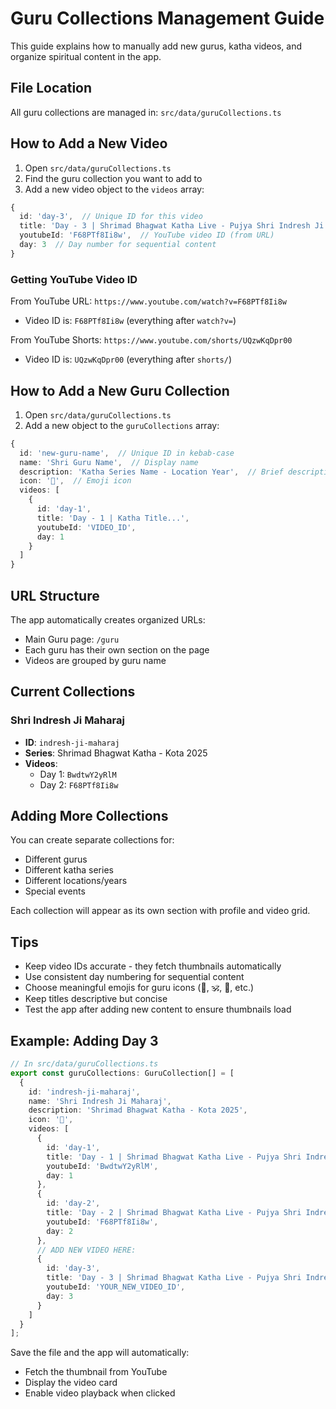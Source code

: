 # Guru Collections Management Guide

This guide explains how to manually add new gurus, katha videos, and organize spiritual content in the app.

## File Location

All guru collections are managed in: `src/data/guruCollections.ts`

## How to Add a New Video

1. Open `src/data/guruCollections.ts`
2. Find the guru collection you want to add to
3. Add a new video object to the `videos` array:

```typescript
{
  id: 'day-3',  // Unique ID for this video
  title: 'Day - 3 | Shrimad Bhagwat Katha Live - Pujya Shri Indresh Ji Maharaj - Kota R.J 2025',
  youtubeId: 'F68PTf8Ii8w',  // YouTube video ID (from URL)
  day: 3  // Day number for sequential content
}
```

### Getting YouTube Video ID

From YouTube URL: `https://www.youtube.com/watch?v=F68PTf8Ii8w`
- Video ID is: `F68PTf8Ii8w` (everything after `watch?v=`)

From YouTube Shorts: `https://www.youtube.com/shorts/UQzwKqDpr00`
- Video ID is: `UQzwKqDpr00` (everything after `shorts/`)

## How to Add a New Guru Collection

1. Open `src/data/guruCollections.ts`
2. Add a new object to the `guruCollections` array:

```typescript
{
  id: 'new-guru-name',  // Unique ID in kebab-case
  name: 'Shri Guru Name',  // Display name
  description: 'Katha Series Name - Location Year',  // Brief description
  icon: '🙏',  // Emoji icon
  videos: [
    {
      id: 'day-1',
      title: 'Day - 1 | Katha Title...',
      youtubeId: 'VIDEO_ID',
      day: 1
    }
  ]
}
```

## URL Structure

The app automatically creates organized URLs:
- Main Guru page: `/guru`
- Each guru has their own section on the page
- Videos are grouped by guru name

## Current Collections

### Shri Indresh Ji Maharaj
- **ID**: `indresh-ji-maharaj`
- **Series**: Shrimad Bhagwat Katha - Kota 2025
- **Videos**: 
  - Day 1: `BwdtwY2yRlM`
  - Day 2: `F68PTf8Ii8w`

## Adding More Collections

You can create separate collections for:
- Different gurus
- Different katha series
- Different locations/years
- Special events

Each collection will appear as its own section with profile and video grid.

## Tips

- Keep video IDs accurate - they fetch thumbnails automatically
- Use consistent day numbering for sequential content
- Choose meaningful emojis for guru icons (🙏, 🕉️, 📿, etc.)
- Keep titles descriptive but concise
- Test the app after adding new content to ensure thumbnails load

## Example: Adding Day 3

```typescript
// In src/data/guruCollections.ts
export const guruCollections: GuruCollection[] = [
  {
    id: 'indresh-ji-maharaj',
    name: 'Shri Indresh Ji Maharaj',
    description: 'Shrimad Bhagwat Katha - Kota 2025',
    icon: '🙏',
    videos: [
      {
        id: 'day-1',
        title: 'Day - 1 | Shrimad Bhagwat Katha Live - Pujya Shri Indresh Ji Maharaj - Kota R.J 2025',
        youtubeId: 'BwdtwY2yRlM',
        day: 1
      },
      {
        id: 'day-2',
        title: 'Day - 2 | Shrimad Bhagwat Katha Live - Pujya Shri Indresh Ji Maharaj - Kota R.J 2025',
        youtubeId: 'F68PTf8Ii8w',
        day: 2
      },
      // ADD NEW VIDEO HERE:
      {
        id: 'day-3',
        title: 'Day - 3 | Shrimad Bhagwat Katha Live - Pujya Shri Indresh Ji Maharaj - Kota R.J 2025',
        youtubeId: 'YOUR_NEW_VIDEO_ID',
        day: 3
      }
    ]
  }
];
```

Save the file and the app will automatically:
- Fetch the thumbnail from YouTube
- Display the video card
- Enable video playback when clicked

